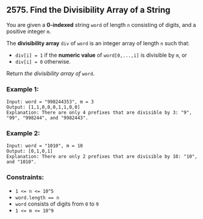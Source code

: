 ## 2575. Find the Divisibility Array of a String

You are given a **0-indexed** string ```word``` of length ```n``` consisting of digits, and a positive integer ```m```.

The **divisibility array** ```div``` of ```word``` is an integer array of length ```n``` such that:

* ```div[i] = 1``` if the **numeric value** of ```word[0,...,i]``` is divisible by ```m```, or
* ```div[i] = 0``` otherwise.

Return *the divisibility array of* ```word```.

### Example 1:
```
Input: word = "998244353", m = 3
Output: [1,1,0,0,0,1,1,0,0]
Explanation: There are only 4 prefixes that are divisible by 3: "9", "99", "998244", and "9982443".
```
### Example 2:
```
Input: word = "1010", m = 10
Output: [0,1,0,1]
Explanation: There are only 2 prefixes that are divisible by 10: "10", and "1010".
```

### Constraints:

* ```1 <= n <= 10^5```
* ```word.length == n```
* ```word``` consists of digits from ```0``` to ```9```
* ```1 <= m <= 10^9```